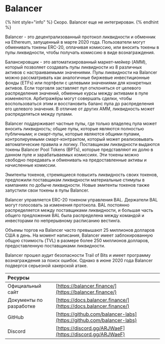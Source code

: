 # Balancer

{% hint style="info" %}
Скоро. Balancer еще не интегрирован.
{% endhint %}

Balancer - это децентрализованный протокол ликвидности и обменник на Ethereum, запущенный в марте 2020 года. Пользователи могут обменивать токены ERC-20, оплачивая комиссию, или вносить токены в пулы ликвидности, чтобы получать комиссию в виде вознаграждения.

Балансировщик - это автоматизированный маркет-мейкер \(AMM\), который позволяет создавать пулы ликвидности из 8 различных активов с настраиваемыми значениями. Пулы ликвидности на Balancer можно рассматривать как аналогичные биржевые инвестиционные фонды \(ETFs\) или портфели с целевыми значениями для конкретных активов. Если торговля заставляет пул отклоняться от целевого распределения значений, обменные курсы между активами в пуле изменяются. Арбитражёры могут совершать сделки, чтобы воспользоваться этим и восстановить баланс пула до распределения его целевого значения. В отличие от других AMM, ликвидность может распределяться между пулами.

Balancer поддерживает частные пулы, где только владелец пула может вносить ликвидность; общие пулы, которые являются полностью публичными; и смарт-пулы, которые являются общими пулами, контролируемыми смарт-контрактом, который может реализовывать автоматические правила и логику. Поставщикам ликвидности выдаются токены Balancer Pool Tokens \(BPTs\), которые представляют их долю в данном пуле и зарабатываемых комиссиях. Эти токены можно свободно передавать и обменивать на предоставленные активы и начисленные комиссии.

Эмитенты токенов, стремящиеся повысить ликвидность своих токенов, предложили поставщикам ликвидности материальные стимулы в кампаниях по добыче ликвидности. Новые эмитенты токенов также запустили свои токены в пулы Balancer.

Balancer управляется ERC-20 токеном управления BAL. Держатели BAL могут голосовать за изменения протокола. BAL постоянно распределяется между поставщиками ликвидности, и большая часть общего предложения BAL была распределена между командой и инвесторами по непрерывному расписанию вестинга.

Объемы торгов на Balancer часто превышают 25 миллионов долларов США в день. На момент написания, Balancer имеет заблокированную общую стоимость \(TVL\) в размере более 250 миллионов долларов, предоставленную поставщиками ликвидности.

Balancer прошел аудит безопасности Trail of Bits и имеет программу вознаграждения за поиск ошибок. Однако в июне 2020 года Balancer подвергся серьезной хакерской атаке.

| Ресурсы                 |                                                                      |
|:----------------------- |:-------------------------------------------------------------------- |
| Официальный сайт        | [https://balancer.finance/](https://balancer.finance/)               |
| Документы по разработке | [https://docs.balancer.finance/](https://docs.balancer.finance/)     |
| GitHub                  | [https://github.com/balancer-labs](https://github.com/balancer-labs) |
| Discord                 | [https://discord.gg/ARJWaeF](https://discord.gg/ARJWaeF)             |

